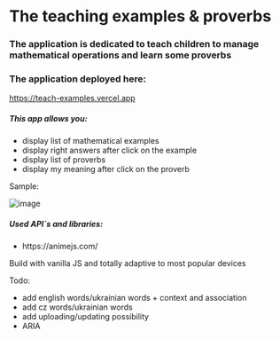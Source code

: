 # The teaching examples & proverbs

### The application is dedicated to teach children to manage mathematical operations and learn some proverbs

### The application deployed here:

https://teach-examples.vercel.app

<h5>This app allows you:</h5>
<ul>
<li>display list of mathematical examples</li>
<li>display right answers after click on the example</li>
<li>display list of proverbs</li>
<li>display my meaning after click on the proverb</li>
</ul>

<p>Sample:</p>

![image](https://github.com/LysenkoDenys/teach-examples/assets/105970854/1f588ab6-db86-4044-816d-69609111444f)

<h5>Used API`s and libraries:</h5>
<ul>
<li>https://animejs.com/</li>
</ul>

<p>Build with vanilla JS and totally adaptive to most popular devices</p>

<p>Todo:</p>
<ul>
<li>add english words/ukrainian words + context and association</li>
<li>add cz words/ukrainian words</li>
<li>add uploading/updating possibility</li>
<li>ARIA</li>
</ul>
